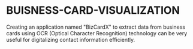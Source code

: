 # BUISNESS-CARD-VISUALIZATION
Creating an application named "BizCardX" to extract data from business cards using OCR (Optical Character Recognition) technology can be very useful for digitalizing contact information efficiently.
